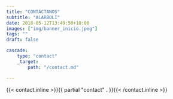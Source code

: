 ```yaml
---
title: "CONTÁCTANOS"
subtitle: "ALARBOLÍ"
date: 2018-05-12T13:49:50+10:00
images: ["img/banner_inicio.jpeg"]
tags: ""
draft: false

cascade: 
    type: "contact"
    _target: 
        path: "/contact.md"

---
```


{{< contact.inline >}}{{ partial "contact" . }}{{< /contact.inline >}}

